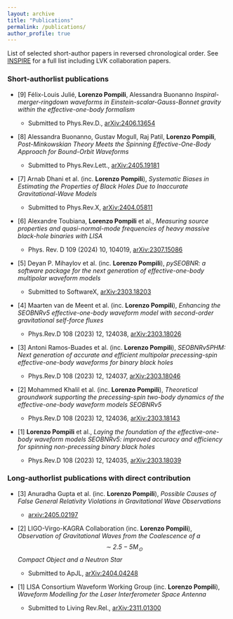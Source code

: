 ```yaml
---
layout: archive
title: "Publications"
permalink: /publications/
author_profile: true
---
```


List of selected short-author papers in reversed chronological order. See [INSPIRE](https://inspirehep.net/authors/2776658) for a full list including LVK collaboration papers.

### Short-authorlist publications

- [9] Félix-Louis Julié, **Lorenzo Pompili**, Alessandra Buonanno *Inspiral-merger-ringdown waveforms in Einstein-scalar-Gauss-Bonnet gravity within the effective-one-body formalism*
  - Submitted to Phys.Rev.D., [arXiv:2406.13654](https://arxiv.org/abs/2406.13654)

- [8] Alessandra Buonanno, Gustav Mogull, Raj Patil, **Lorenzo Pompili**, *Post-Minkowskian Theory Meets the Spinning Effective-One-Body Approach for Bound-Orbit Waveforms*
  - Submitted to Phys.Rev.Lett., [arXiv:2405.19181](https://arxiv.org/abs/2405.19181)

- [7] Arnab Dhani et al. (inc. **Lorenzo Pompili**), *Systematic Biases in Estimating the Properties of Black Holes Due to Inaccurate Gravitational-Wave Models*
  - Submitted to Phys.Rev.X, [arXiv:2404.05811](https://arxiv.org/abs/2404.05811)

- [6] Alexandre Toubiana, **Lorenzo Pompili** et al., *Measuring source properties and quasi-normal-mode frequencies of heavy massive black-hole binaries with LISA*
  - Phys. Rev. D 109 (2024) 10, 104019, [arXiv:2307.15086](https://arxiv.org/abs/2307.15086)

- [5] Deyan P. Mihaylov et al. (inc. **Lorenzo Pompili**), *pySEOBNR: a software package for the next generation of effective-one-body multipolar waveform models*
  - Submitted to SoftwareX, [arXiv:2303.18203](https://arxiv.org/abs/2303.18203)

- [4] Maarten van de Meent et al. (inc. **Lorenzo Pompili**), *Enhancing the SEOBNRv5 effective-one-body waveform model with second-order gravitational self-force fluxes*
  - Phys.Rev.D 108 (2023) 12, 124038, [arXiv:2303.18026](https://arxiv.org/abs/2303.18026)

- [3] Antoni Ramos-Buades et al. (inc. **Lorenzo Pompili**), *SEOBNRv5PHM: Next generation of accurate and efficient multipolar precessing-spin effective-one-body waveforms for binary black holes*
  - Phys.Rev.D 108 (2023) 12, 124037, [arXiv:2303.18046](https://arxiv.org/abs/2303.18046)

- [2] Mohammed Khalil et al. (inc. **Lorenzo Pompili**), *Theoretical groundwork supporting the precessing-spin two-body dynamics of the effective-one-body waveform models SEOBNRv5*
  - Phys.Rev.D 108 (2023) 12, 124036, [arXiv:2303.18143](https://arxiv.org/abs/2303.18143)

- [1] **Lorenzo Pompili** et al., *Laying the foundation of the effective-one-body waveform models SEOBNRv5: improved accuracy and efficiency for spinning non-precessing binary black holes*
  - Phys.Rev.D 108 (2023) 12, 124035, [arXiv:2303.18039](https://arxiv.org/abs/2303.18039)

### Long-authorlist publications with direct contribution

- [3] Anuradha Gupta et al. (inc. **Lorenzo Pompili**), *Possible Causes of False General Relativity Violations in Gravitational Wave Observations*
  - [arxiv:2405.02197](https://arxiv.org/abs/2405.02197)

- [2] LIGO-Virgo-KAGRA Collaboration (inc. **Lorenzo Pompili**), *Observation of Gravitational Waves from the Coalescence of a $$\sim 2.5-5 M_\odot$$ Compact Object and a Neutron Star*
  - Submitted to ApJL, [arXiv:2404.04248](https://arxiv.org/abs/2404.04248)

- [1] LISA Consortium Waveform Working Group (inc. **Lorenzo Pompili**), *Waveform Modelling for the Laser Interferometer Space Antenna*
  - Submitted to Living Rev.Rel., [arXiv:2311.01300](https://arxiv.org/abs/2311.01300)
